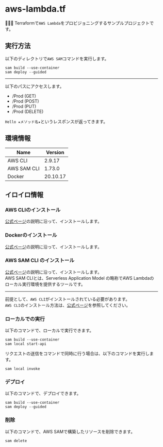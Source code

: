 # aws-lambda.tf

🦃🦃🦃 Terraformで`AWS Lambda`をプロビジョニングするサンプルプロジェクトです。  

## 実行方法

以下のディレクトリで`AWS SAM`コマンドを実行します。  

```shell
sam build --use-container
sam deploy --guided
```

---

以下のパスにアクセスします。  

* /Prod (GET)
* /Prod (POST)
* /Prod (PUT)
* /Prod (DELETE)

`Hello ★メソッド名★`というレスポンスが返ってきます。  

## 環境情報

| Name | Version |
| --- | --- |
| AWS CLI | 2.9.17 |
| AWS SAM CLI | 1.73.0 |
| Docker | 20.10.17 |

## イロイロ情報

### AWS CLIのインストール

[公式ページ](https://docs.aws.amazon.com/ja_jp/cli/latest/userguide/install-cliv2.html)の説明に沿って、インストールします。  

### Dockerのインストール

[公式ページ](https://docs.docker.com/get-docker/)の説明に沿って、インストールします。  

### AWS SAM CLI のインストール

[公式ページ](https://docs.aws.amazon.com/ja_jp/serverless-application-model/latest/developerguide/install-sam-cli.html)の説明に沿って、インストールします。  
AWS SAM CLIとは、Serverless Application Model の略称でAWS Lambdaのローカル実行環境を提供するツールです。  

---

前提として、`AWS CLI`がインストールされている必要があります。  
`AWS CLI`のインストール方法は、[公式ページ](https://docs.aws.amazon.com/ja_jp/cli/latest/userguide/install-cliv2.html)を参照してください。  

### ローカルでの実行

以下のコマンドで、ローカルで実行できます。  

```shell
sam build --use-container
sam local start-api
```

リクエストの送信をコマンドで同時に行う場合は、以下のコマンドを実行します。  

```shell
sam local invoke
```

### デプロイ

以下のコマンドで、デプロイできます。  

```shell
sam build --use-container
sam deploy --guided
```

### 削除

以下のコマンドで、AWS SAMで構築したリソースを削除できます。  

```shell
sam delete
```
